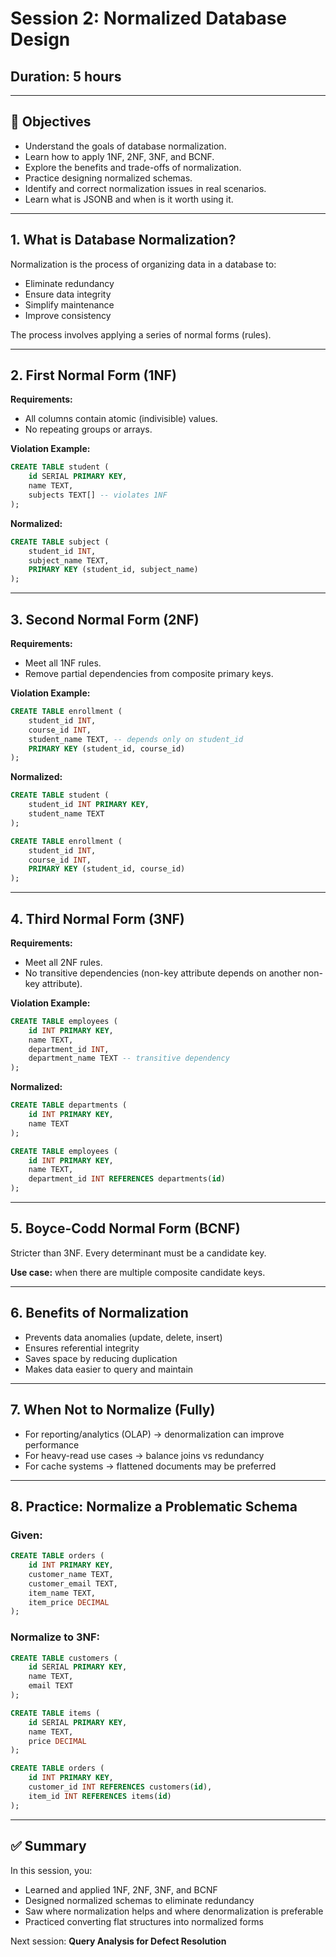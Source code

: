 # Session 2: Normalized Database Design

## Duration: 5 hours

---

## 🧠 Objectives

- Understand the goals of database normalization.
- Learn how to apply 1NF, 2NF, 3NF, and BCNF.
- Explore the benefits and trade-offs of normalization.
- Practice designing normalized schemas.
- Identify and correct normalization issues in real scenarios.
- Learn what is JSONB and when is it worth using it.

---

## 1. What is Database Normalization?

Normalization is the process of organizing data in a database to:

- Eliminate redundancy
- Ensure data integrity
- Simplify maintenance
- Improve consistency

The process involves applying a series of normal forms (rules).

---

## 2. First Normal Form (1NF)

**Requirements:**
- All columns contain atomic (indivisible) values.
- No repeating groups or arrays.

**Violation Example:**

```sql
CREATE TABLE student (
    id SERIAL PRIMARY KEY,
    name TEXT,
    subjects TEXT[] -- violates 1NF
);
```

**Normalized:**

```sql
CREATE TABLE subject (
    student_id INT,
    subject_name TEXT,
    PRIMARY KEY (student_id, subject_name)
);
```

---

## 3. Second Normal Form (2NF)

**Requirements:**
- Meet all 1NF rules.
- Remove partial dependencies from composite primary keys.

**Violation Example:**

```sql
CREATE TABLE enrollment (
    student_id INT,
    course_id INT,
    student_name TEXT, -- depends only on student_id
    PRIMARY KEY (student_id, course_id)
);
```

**Normalized:**

```sql
CREATE TABLE student (
    student_id INT PRIMARY KEY,
    student_name TEXT
);

CREATE TABLE enrollment (
    student_id INT,
    course_id INT,
    PRIMARY KEY (student_id, course_id)
);
```

---

## 4. Third Normal Form (3NF)

**Requirements:**
- Meet all 2NF rules.
- No transitive dependencies (non-key attribute depends on another non-key attribute).

**Violation Example:**

```sql
CREATE TABLE employees (
    id INT PRIMARY KEY,
    name TEXT,
    department_id INT,
    department_name TEXT -- transitive dependency
);
```

**Normalized:**

```sql
CREATE TABLE departments (
    id INT PRIMARY KEY,
    name TEXT
);

CREATE TABLE employees (
    id INT PRIMARY KEY,
    name TEXT,
    department_id INT REFERENCES departments(id)
);
```

---

## 5. Boyce-Codd Normal Form (BCNF)

Stricter than 3NF. Every determinant must be a candidate key.

**Use case:** when there are multiple composite candidate keys.

---

## 6. Benefits of Normalization

- Prevents data anomalies (update, delete, insert)
- Ensures referential integrity
- Saves space by reducing duplication
- Makes data easier to query and maintain

---

## 7. When Not to Normalize (Fully)

- For reporting/analytics (OLAP) → denormalization can improve performance
- For heavy-read use cases → balance joins vs redundancy
- For cache systems → flattened documents may be preferred

---

## 8. Practice: Normalize a Problematic Schema

### Given:

```sql
CREATE TABLE orders (
    id INT PRIMARY KEY,
    customer_name TEXT,
    customer_email TEXT,
    item_name TEXT,
    item_price DECIMAL
);
```

### Normalize to 3NF:

```sql
CREATE TABLE customers (
    id SERIAL PRIMARY KEY,
    name TEXT,
    email TEXT
);

CREATE TABLE items (
    id SERIAL PRIMARY KEY,
    name TEXT,
    price DECIMAL
);

CREATE TABLE orders (
    id INT PRIMARY KEY,
    customer_id INT REFERENCES customers(id),
    item_id INT REFERENCES items(id)
);
```

---

## ✅ Summary

In this session, you:

- Learned and applied 1NF, 2NF, 3NF, and BCNF
- Designed normalized schemas to eliminate redundancy
- Saw where normalization helps and where denormalization is preferable
- Practiced converting flat structures into normalized forms

Next session: **Query Analysis for Defect Resolution**
